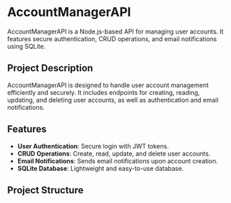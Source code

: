 # AccountManagerAPI

AccountManagerAPI is a Node.js-based API for managing user accounts. It features secure authentication, CRUD operations, and email notifications using SQLite.

## Project Description

AccountManagerAPI is designed to handle user account management efficiently and securely. It includes endpoints for creating, reading, updating, and deleting user accounts, as well as authentication and email notifications.

## Features

- **User Authentication**: Secure login with JWT tokens.
- **CRUD Operations**: Create, read, update, and delete user accounts.
- **Email Notifications**: Sends email notifications upon account creation.
- **SQLite Database**: Lightweight and easy-to-use database.

## Project Structure



